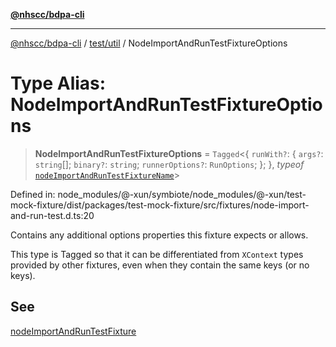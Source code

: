 [**@nhscc/bdpa-cli**](../../../README.md)

***

[@nhscc/bdpa-cli](../../../README.md) / [test/util](../README.md) / NodeImportAndRunTestFixtureOptions

# Type Alias: NodeImportAndRunTestFixtureOptions

> **NodeImportAndRunTestFixtureOptions** = `Tagged`\<\{ `runWith?`: \{ `args?`: `string`[]; `binary?`: `string`; `runnerOptions?`: `RunOptions`; \}; \}, *typeof* [`nodeImportAndRunTestFixtureName`](../variables/nodeImportAndRunTestFixtureName.md)\>

Defined in: node\_modules/@-xun/symbiote/node\_modules/@-xun/test-mock-fixture/dist/packages/test-mock-fixture/src/fixtures/node-import-and-run-test.d.ts:20

Contains any additional options properties this fixture expects or allows.

This type is Tagged so that it can be differentiated from `XContext`
types provided by other fixtures, even when they contain the same keys (or no
keys).

## See

[nodeImportAndRunTestFixture](../functions/nodeImportAndRunTestFixture.md)
